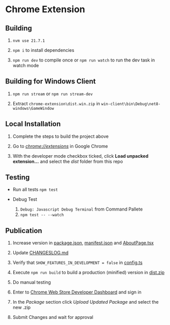 # Chrome Extension

## Building

1. `nvm use 21.7.1`

1. `npm i` to install dependencies

1. `npm run dev` to compile once or `npm run watch` to run the dev task in watch mode

## Building for Windows Client

1. `npm run stream` or `npm run stream-dev`

1. Extract `chrome-extension\dist.win.zip` in `win-client\bin\Debug\net8-windows\GameWindow`

## Local Installation

1. Complete the steps to build the project above

1. Go to [_chrome://extensions_](chrome://extensions) in Google Chrome

1. With the developer mode checkbox ticked, click **Load unpacked extension...** and select the _dist_ folder from this repo

## Testing

- Run all tests
    `npm test`

- Debug Test
    1. `Debug: Javascript Debug Terminal` from Command Pallete
    1. `npm test -- --watch`

## Publication

1. Increase version in [package.json](package.json), [manifest.json](dist/manifest.json) and [AboutPage.tsx](src/view/components/about/AboutPage.tsx)

1. Update [CHANGESLOG.md](CHANGESLOG.md)

1. Verify that `SHOW_FEATURES_IN_DEVELOPMENT = false` in [config.ts](src/config.ts)

1. Execute `npm run build` to build a production (minified) version in [dist.zip](dist.zip)

1. Do manual testing

1. Enter to [Chrome Web Store Developer Dashboard](https://chrome.google.com/webstore/developer/dashboard) and sign in

1. In the _Package_ section click _Upload Updated Package_ and select the new .zip

1. Submit Changes and wait for approval
